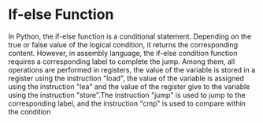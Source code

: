 # If-else Function

In Python, the if-else function is a conditional statement. Depending on the true or false value of the logical condition, it returns the corresponding content. However, in assembly language, the if-else condition function requires a corresponding label to complete the jump. Among them, all operations are performed in registers, the value of the variable is stored in a register using the instruction "load", the value of the variable is assigned using the instruction "lea" and the value of the register give to the variable using the instruction "store".The instruction "jump" is used to jump to the corresponding label, and the instruction "cmp" is used to compare within the condition